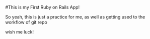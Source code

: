 #This is my First Ruby on Rails App!

So yeah, this is just a practice for me, as well as getting used to the workflow of git repo

wish me luck!